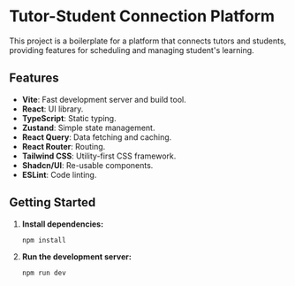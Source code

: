# Tutor-Student Connection Platform

This project is a boilerplate for a platform that connects tutors and students, providing features for scheduling and managing student's learning.

## Features

- **Vite**: Fast development server and build tool.
- **React**: UI library.
- **TypeScript**: Static typing.
- **Zustand**: Simple state management.
- **React Query**: Data fetching and caching.
- **React Router**: Routing.
- **Tailwind CSS**: Utility-first CSS framework.
- **Shadcn/UI**: Re-usable components.
- **ESLint**: Code linting.

## Getting Started

1.  **Install dependencies:**
    ```bash
    npm install
    ```

2.  **Run the development server:**
    ```bash
    npm run dev
    ```
